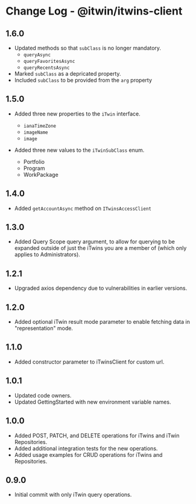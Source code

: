 # Change Log - @itwin/itwins-client

## 1.6.0

- Updated methods so that `subClass` is no longer mandatory.
  - `queryAsync`
  - `queryFavoritesAsync`
  - `queryRecentsAsync`
- Marked `subClass` as a depricated property.
- Included `subClass` to be provided from the `arg` property

## 1.5.0

- Added three new properties to the `iTwin` interface.
  - `ianaTimeZone`
  - `imageName`
  - `image`

- Added three new values to the `iTwinSubClass` enum.
  - Portfolio
  - Program
  - WorkPackage

## 1.4.0

- Added `getAccountAsync` method on `ITwinsAccessClient`

## 1.3.0

- Added Query Scope query argument, to allow for querying to be expanded outside of just the iTwins you are a member of (which only applies to Administrators).

## 1.2.1

- Upgraded axios dependency due to vulnerabilities in earlier versions.

## 1.2.0

- Added optional iTwin result mode parameter to enable fetching data in "representation" mode.

## 1.1.0

- Added constructor parameter to iTwinsClient for custom url.

## 1.0.1

- Updated code owners.
- Updated GettingStarted with new environment variable names.

## 1.0.0

- Added POST, PATCH, and DELETE operations for iTwins and iTwin Repositories.
- Added additional integration tests for the new operations.
- Added usage examples for CRUD operations for iTwins and Repositories.

## 0.9.0

- Initial commit with only iTwin query operations.
